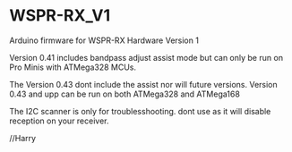 # WSPR-RX_V1

Arduino firmware for WSPR-RX Hardware Version 1

Version 0.41 includes bandpass adjust assist mode but can only be run on Pro Minis with ATMega328 MCUs.

The Version 0.43 dont include the assist nor will future versions.
Version 0.43 and upp can be run on both ATMega328 and ATMega168

The I2C scanner is only for troublesshooting. dont use as it will disable reception on your receiver.

//Harry
